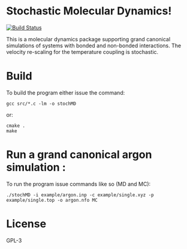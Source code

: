 # Stochastic Molecular Dynamics!

[![Build Status](https://travis-ci.org/richardtjornhammar/stochMD.svg?branch=master)](https://travis-ci.org/richardtjornhammar/stochMD)

This is a molecular dynamics package supporting grand canonical simulations of
systems with bonded and non-bonded interactions. The velocity re-scaling for the
temperature coupling is stochastic.

# Build 

To build the program either issue the command:

```
gcc src/*.c -lm -o stochMD
```
or:

```
cmake .
make
```

# Run a grand canonical argon simulation :
To run the program issue commands like so (MD and MC):
```
./stochMD -i example/argon.inp -c example/single.xyz -p example/single.top -o argon.nfo MC
```

# License

GPL-3
